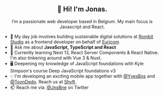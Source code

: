 <h2 align="center">👋 Hi! I'm Jonas.</h2>
<p align="center">I’m a passionate web developer based in Belgium. My main focus is Javascript and React.</p>

- 🔭 My day job involves building sustainable digital solutions at [Rombit Studio](https://rombit.studio/) as a frontend developer on behalf of [Euricom](https://www.euri.com/)
- 💬 Ask me about **JavaScript, TypeScript and React**
- 🌱 Currently learning Next 13, React Server Components & React Native. I'm also tinkering around with Vue 3 & Nuxt.
- 🖥️ Deepening my knowledge of JavaScript foundations with Kyle Simpson's course Deep JavaScript foundations v3
- 💡 I'm developing an exciting mobile app together with [@YvesBos](https://github.com/YvesBos) and [@ToonDedo](https://github.com/toondedo). Reach us at [Shyft](https://github.com/shyft-digital).
- 📫 Reach me via: [@JnsBne](https://twitter.com/jnsbne) on Twitter


